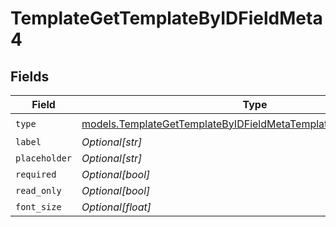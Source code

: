 # TemplateGetTemplateByIDFieldMeta4


## Fields

| Field                                                                                                                                    | Type                                                                                                                                     | Required                                                                                                                                 | Description                                                                                                                              |
| ---------------------------------------------------------------------------------------------------------------------------------------- | ---------------------------------------------------------------------------------------------------------------------------------------- | ---------------------------------------------------------------------------------------------------------------------------------------- | ---------------------------------------------------------------------------------------------------------------------------------------- |
| `type`                                                                                                                                   | [models.TemplateGetTemplateByIDFieldMetaTemplatesResponse200Type](../models/templategettemplatebyidfieldmetatemplatesresponse200type.md) | :heavy_check_mark:                                                                                                                       | N/A                                                                                                                                      |
| `label`                                                                                                                                  | *Optional[str]*                                                                                                                          | :heavy_minus_sign:                                                                                                                       | N/A                                                                                                                                      |
| `placeholder`                                                                                                                            | *Optional[str]*                                                                                                                          | :heavy_minus_sign:                                                                                                                       | N/A                                                                                                                                      |
| `required`                                                                                                                               | *Optional[bool]*                                                                                                                         | :heavy_minus_sign:                                                                                                                       | N/A                                                                                                                                      |
| `read_only`                                                                                                                              | *Optional[bool]*                                                                                                                         | :heavy_minus_sign:                                                                                                                       | N/A                                                                                                                                      |
| `font_size`                                                                                                                              | *Optional[float]*                                                                                                                        | :heavy_minus_sign:                                                                                                                       | N/A                                                                                                                                      |